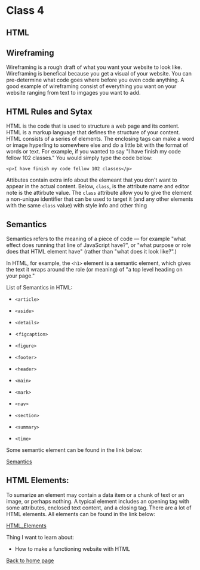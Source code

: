 # Class 4

## HTML

## Wireframing

Wireframing is a rough draft of what you want your website to look like. Wireframing is benefical because you get a visual of your website. You can pre-determine what code goes where before you even code anything. A good example of wireframing consist of everything you want on your website ranging from text to imgages you want to add.

## HTML Rules and Sytax

HTML is the code that is used to structure a web page and its content. HTML is a markup language that defines the structure of your content. HTML consists of a series of elements. The enclosing tags can make a word or image hyperling to somewhere else and do a little bit with the format of words or text. For example, if you wanted to say "I have finish my code fellow 102 classes." You would simply type the code below:

`<p>I have finish my code fellow 102 classes</p>`

Attibutes contain extra info about the elemeant that you don't want to appear in the actual content. Below, `class`, is the attribute name and editor note is the attirbute value. The `class` attribute allow you to give the element a non-unique identifier that can be used to target it (and  any other elements with the same `class` value) with style info and other thing

## Semantics

Semantics refers to the meaning of a piece of code — for example "what effect does running that line of JavaScript have?", or "what purpose or role does that HTML element have" (rather than "what does it look like?".)

In HTML, for example, the `<h1>` element is a semantic element, which gives the text it wraps around the role (or meaning) of "a top level heading on your page."


List of Semantics in HTML:

- `<article>`

- `<aside>`

- `<details>`

- <`figcaption>`

- `<figure>`

- `<footer>`

- `<header>`

- `<main>`

- `<mark>`

- `<nav>`

- `<section>`

- `<summary>`

- `<time>`

Some semantic element can be found in the link below:

[Semantics](https://developer.mozilla.org/en-US/docs/Glossary/Semantics)

## HTML Elements:

To sumarize an element may contain a data item or a chunk of text or an image, or perhaps nothing. A typical element includes an opening tag with some attributes, enclosed text content, and a closing tag. There are a lot of HTML elements. All elements can be found in the link below:

[HTML_Elements](https://developer.mozilla.org/en-US/docs/Web/HTML/Element)


Thing I want to learn about:

- How to make a functioning website with HTML 

[Back to home page](../README.md)
